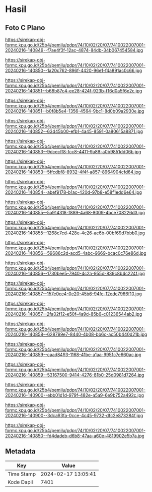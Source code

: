 # Hasil

## Foto C Plano

https://sirekap-obj-formc.kpu.go.id/25b4/pemilu/pdpr/74/10/02/20/07/7410022007001-20240216-140849--f7ae4f3f-12ac-4874-84db-34b067454584.jpg

https://sirekap-obj-formc.kpu.go.id/25b4/pemilu/pdpr/74/10/02/20/07/7410022007001-20240216-140850--1a20c762-896f-4420-96e1-f4a891ac0c66.jpg

https://sirekap-obj-formc.kpu.go.id/25b4/pemilu/pdpr/74/10/02/20/07/7410022007001-20240216-140851--b68b87c4-ee28-424f-923b-f16d0a5f6e2c.jpg

https://sirekap-obj-formc.kpu.go.id/25b4/pemilu/pdpr/74/10/02/20/07/7410022007001-20240216-140851--b0f8b5e4-1356-4564-9bc1-8d0b09a2930e.jpg

https://sirekap-obj-formc.kpu.go.id/25b4/pemilu/pdpr/74/10/02/20/07/7410022007001-20240216-140852--63d45b00-efb1-4a45-8591-0a80615a8871.jpg

https://sirekap-obj-formc.kpu.go.id/25b4/pemilu/pdpr/74/10/02/20/07/7410022007001-20240216-140853--9dcecff8-fcc8-4411-9a88-a0b9851dd06b.jpg

https://sirekap-obj-formc.kpu.go.id/25b4/pemilu/pdpr/74/10/02/20/07/7410022007001-20240216-140853--5ffcdbf8-8932-4f4f-a857-8964904cfd64.jpg

https://sirekap-obj-formc.kpu.go.id/25b4/pemilu/pdpr/74/10/02/20/07/7410022007001-20240216-140854--abef9178-b1ac-420d-97b8-e58f1edd6e64.jpg

https://sirekap-obj-formc.kpu.go.id/25b4/pemilu/pdpr/74/10/02/20/07/7410022007001-20240216-140855--5a914318-f889-4a68-8009-4bce708226d3.jpg

https://sirekap-obj-formc.kpu.go.id/25b4/pemilu/pdpr/74/10/02/20/07/7410022007001-20240216-140855--1268c7cd-428e-4c26-ac6b-00bf69d7bbb0.jpg

https://sirekap-obj-formc.kpu.go.id/25b4/pemilu/pdpr/74/10/02/20/07/7410022007001-20240216-140856--59686c2d-acd5-4abc-9669-bcac0c76e86d.jpg

https://sirekap-obj-formc.kpu.go.id/25b4/pemilu/pdpr/74/10/02/20/07/7410022007001-20240216-140856--1730bee5-7940-4c2a-955d-839c8b4c224f.jpg

https://sirekap-obj-formc.kpu.go.id/25b4/pemilu/pdpr/74/10/02/20/07/7410022007001-20240216-140857--157e0ce4-0e20-45b6-94fc-12edc7966f10.jpg

https://sirekap-obj-formc.kpu.go.id/25b4/pemilu/pdpr/74/10/02/20/07/7410022007001-20240216-140857--2fa02f12-e50f-4a9d-85b6-c01236544ab2.jpg

https://sirekap-obj-formc.kpu.go.id/25b4/pemilu/pdpr/74/10/02/20/07/7410022007001-20240216-140858--628799e7-8440-4b08-bb6c-ac50b440d21b.jpg

https://sirekap-obj-formc.kpu.go.id/25b4/pemilu/pdpr/74/10/02/20/07/7410022007001-20240216-140859--caad8493-1168-41be-a1aa-9951c7e660ac.jpg

https://sirekap-obj-formc.kpu.go.id/25b4/pemilu/pdpr/74/10/02/20/07/7410022007001-20240216-140859--53167500-9414-4276-81b0-25d0981d7264.jpg

https://sirekap-obj-formc.kpu.go.id/25b4/pemilu/pdpr/74/10/02/20/07/7410022007001-20240216-140900--ebb01d1d-979f-482e-a5a9-6e9b752a492c.jpg

https://sirekap-obj-formc.kpu.go.id/25b4/pemilu/pdpr/74/10/02/20/07/7410022007001-20240216-140900--3dca93fa-0cce-4c45-9732-dfc2e873284f.jpg

https://sirekap-obj-formc.kpu.go.id/25b4/pemilu/pdpr/74/10/02/20/07/7410022007001-20240216-140850--fd4dadeb-d6b8-47aa-a60e-4819902e5b7a.jpg


## Metadata

| Key        | Value               |
| ---------- | ------------------- |
| Time Stamp | 2024-02-17 13:05:41 |
| Kode Dapil | 7401                |



